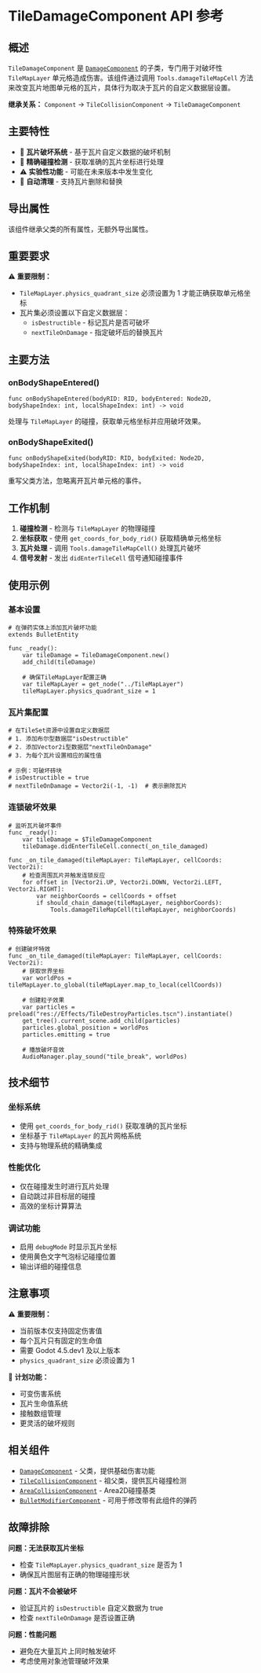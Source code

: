# TileDamageComponent API 参考

## 概述

`TileDamageComponent` 是 [`DamageComponent`](DamageComponent.md) 的子类，专门用于对破坏性 `TileMapLayer` 单元格造成伤害。该组件通过调用 `Tools.damageTileMapCell` 方法来改变瓦片地图单元格的瓦片，具体行为取决于瓦片的自定义数据层设置。

**继承关系：**
`Component` → `TileCollisionComponent` → `TileDamageComponent`

## 主要特性

- 🧱 **瓦片破坏系统** - 基于瓦片自定义数据的破坏机制
- 🎯 **精确碰撞检测** - 获取准确的瓦片坐标进行处理
- ⚠️ **实验性功能** - 可能在未来版本中发生变化
- 🔧 **自动清理** - 支持瓦片删除和替换

## 导出属性

该组件继承父类的所有属性，无额外导出属性。

## 重要要求

⚠️ **重要限制：** 
- `TileMapLayer.physics_quadrant_size` 必须设置为 1 才能正确获取单元格坐标
- 瓦片集必须设置以下自定义数据层：
  - `isDestructible` - 标记瓦片是否可破坏
  - `nextTileOnDamage` - 指定破坏后的替换瓦片

## 主要方法

### onBodyShapeEntered()
```gdscript
func onBodyShapeEntered(bodyRID: RID, bodyEntered: Node2D, bodyShapeIndex: int, localShapeIndex: int) -> void
```
处理与 `TileMapLayer` 的碰撞，获取单元格坐标并应用破坏效果。

### onBodyShapeExited()
```gdscript
func onBodyShapeExited(bodyRID: RID, bodyExited: Node2D, bodyShapeIndex: int, localShapeIndex: int) -> void
```
重写父类方法，忽略离开瓦片单元格的事件。

## 工作机制

1. **碰撞检测** - 检测与 `TileMapLayer` 的物理碰撞
2. **坐标获取** - 使用 `get_coords_for_body_rid()` 获取精确单元格坐标
3. **瓦片处理** - 调用 `Tools.damageTileMapCell()` 处理瓦片破坏
4. **信号发射** - 发出 `didEnterTileCell` 信号通知碰撞事件

## 使用示例

### 基本设置
```gdscript
# 在弹药实体上添加瓦片破坏功能
extends BulletEntity

func _ready():
    var tileDamage = TileDamageComponent.new()
    add_child(tileDamage)
    
    # 确保TileMapLayer配置正确
    var tileMapLayer = get_node("../TileMapLayer")
    tileMapLayer.physics_quadrant_size = 1
```

### 瓦片集配置
```gdscript
# 在TileSet资源中设置自定义数据层
# 1. 添加布尔型数据层"isDestructible"
# 2. 添加Vector2i型数据层"nextTileOnDamage"
# 3. 为每个瓦片设置相应的属性值

# 示例：可破坏砖块
# isDestructible = true
# nextTileOnDamage = Vector2i(-1, -1)  # 表示删除瓦片
```

### 连锁破坏效果
```gdscript
# 监听瓦片破坏事件
func _ready():
    var tileDamage = $TileDamageComponent
    tileDamage.didEnterTileCell.connect(_on_tile_damaged)

func _on_tile_damaged(tileMapLayer: TileMapLayer, cellCoords: Vector2i):
    # 检查周围瓦片并触发连锁反应
    for offset in [Vector2i.UP, Vector2i.DOWN, Vector2i.LEFT, Vector2i.RIGHT]:
        var neighborCoords = cellCoords + offset
        if should_chain_damage(tileMapLayer, neighborCoords):
            Tools.damageTileMapCell(tileMapLayer, neighborCoords)
```

### 特殊破坏效果
```gdscript
# 创建破坏特效
func _on_tile_damaged(tileMapLayer: TileMapLayer, cellCoords: Vector2i):
    # 获取世界坐标
    var worldPos = tileMapLayer.to_global(tileMapLayer.map_to_local(cellCoords))
    
    # 创建粒子效果
    var particles = preload("res://Effects/TileDestroyParticles.tscn").instantiate()
    get_tree().current_scene.add_child(particles)
    particles.global_position = worldPos
    particles.emitting = true
    
    # 播放破坏音效
    AudioManager.play_sound("tile_break", worldPos)
```

## 技术细节

### 坐标系统
- 使用 `get_coords_for_body_rid()` 获取准确的瓦片坐标
- 坐标基于 `TileMapLayer` 的瓦片网格系统
- 支持与物理系统的精确集成

### 性能优化
- 仅在碰撞发生时进行瓦片处理
- 自动跳过非目标层的碰撞
- 高效的坐标计算算法

### 调试功能
- 启用 `debugMode` 时显示瓦片坐标
- 使用黄色文字气泡标记碰撞位置
- 输出详细的碰撞信息

## 注意事项

⚠️ **重要限制：**
- 当前版本仅支持固定伤害值
- 每个瓦片只有固定的生命值
- 需要 Godot 4.5.dev1 及以上版本
- `physics_quadrant_size` 必须设置为 1

🔮 **计划功能：**
- 可变伤害系统
- 瓦片生命值系统
- 接触数组管理
- 更灵活的破坏规则

## 相关组件

- [`DamageComponent`](DamageComponent.md) - 父类，提供基础伤害功能
- [`TileCollisionComponent`](./TileCollisionComponent.md) - 祖父类，提供瓦片碰撞检测
- [`AreaCollisionComponent`](./AreaCollisionComponent.md) - Area2D碰撞基类
- [`BulletModifierComponent`](BulletModifierComponent.md) - 可用于修改带有此组件的弹药

## 故障排除

**问题：无法获取瓦片坐标**
- 检查 `TileMapLayer.physics_quadrant_size` 是否为 1
- 确保瓦片图层有正确的物理碰撞形状

**问题：瓦片不会被破坏**
- 验证瓦片的 `isDestructible` 自定义数据为 true
- 检查 `nextTileOnDamage` 是否设置正确

**问题：性能问题**
- 避免在大量瓦片上同时触发破坏
- 考虑使用对象池管理破坏效果 
